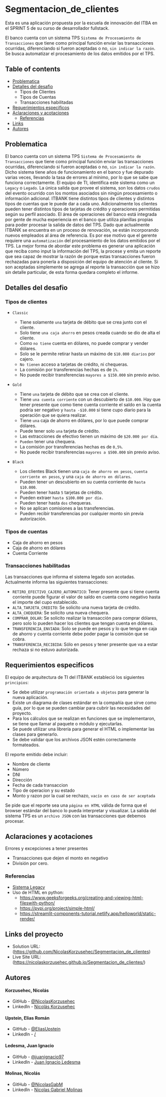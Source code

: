 # Segmentacion_de_clientes
Esta es una aplicación propuesta por la escuela de innovación del ITBA en el SPRINT 5 de su curso de desarrollador fullstack.

El banco cuenta con un sistema TPS `Sistema de Procesamiento de Transacciones` que tiene como principal función enviar las transacciones ocurridas, diferenciando si fueron aceptadas o no, `sin indicar la razón`.
Se busca automatizar el procesamiento de los datos emitidos por el TPS.

## Table of contents
  - [Problematica](#problematica)
  - [Detalles del desafio](#detalles-del-desafio)
    - Tipos de Clientes
    - Tipos de Cuentas
    - Transacciones habilitadas
  - [Requerimientos especificos](#requerimientos-especificos)
  - [Aclaraciones y acotaciones](#aclaraciones-y-acotaciones)
    - [Referencias](#referencias)
  - [Links](#links)
  - [Autores](#autores)

## Problematica
El banco cuenta con un sistema TPS `Sistema de Procesamiento de Transacciones` que tiene como principal función enviar las transacciones ocurridas, diferenciando si fueron aceptadas o no, `sin indicar la razón`. 
Dicho sistema tiene años de funcionamiento en el banco y fue depurado varias veces, llevando la tasa de errores al mínimo, por lo que se sabe que funciona correctamente. El equipo de TI, identifica este sistema como un `Legacy` o `Legado`. La única salida que provee el sistema, son los datos `crudos` del evento ocurrido con los montos asociados sin ningún procesamiento o información adicional.
ITBANK tiene distintos tipos de clientes y distintos tipos de cuentas que le puede dar a cada uno. Adicionalmente los clientes pueden tener distintos tipos de tarjetas de crédito y operaciones permitidas según su perfil asociado.
El área de operaciones del banco está integrada por gente de mucha experiencia en el banco que utiliza planillas propias para poder procesar la salida de datos del TPS. Dado que actualmente ITBANK se encuentra en un proceso de renovación, se están incorporando nuevos empleados al área de referencia. Es por ese motivo que el gerente requiere una `automatización` del procesamiento de los datos emitidos por el TPS. La mejor forma de abordar este problema es generar una aplicación que reciba como input la información del TPS, la procese y emita un reporte que sea capaz de mostrar la razón de porque estas transacciones fueron rechazadas para ponerla a disposición del equipo de atención al cliente. Si son aceptadas simplemente se agrega al reporte la transacción que se hizo sin detalle particular, de esta forma quedara completo el informe.

## Detalles del desafio
### Tipos de clientes
- `Classic`
  - Tiene solamente `una` tarjeta de débito que se crea junto con el cliente.
  - Solo tiene `una caja ahorro` en pesos creada cuando se dio de alta el cliente.
  - Como `no tiene` cuenta en dólares, no puede comprar y vender dólares.
  - Solo se le permite retirar hasta un máximo de `$10.000 diarios` por cajero.
  - `No tienen` acceso a tarjetas de crédito, ni chequeras.
  - La comisión por transferencias hechas es de `1%`.
  - No puede recibir transferencias `mayores a $150.000` sin previo aviso.

- `Gold`
  - Tiene `una` tarjeta de débito que se crea con el cliente.
  - Tiene `una cuenta corriente` con un descubierto de `$10.000`. Hay que tener presente que como tiene cuenta corriente el saldo en la cuenta podría ser negativo y `hasta -$10.000` si tiene cupo diario para la operación que se quiera realizar.
  - Tiene `una` caja de ahorro en dólares, por lo que puede comprar dólares.
  - Puede tener solo `una` tarjeta de crédito.
  - Las extracciones de efectivo tienen un máximo de `$20.000 por día`.
  - `Pueden` tener una chequera.
  - La comisión por transferencias hechas es de `0,5%`.
  - No puede recibir transferencias `mayores a $500.000` sin previo aviso.

- `Black`
  - Los clientes Black tienen una `caja de ahorro en pesos`, `cuenta corriente en pesos`, y una `caja de ahorro en dólares`.
  - Pueden tener un descubierto en su cuenta corriente de `hasta $10.000`.
  - Pueden tener hasta `5` tarjetas de crédito.
  - Pueden extraer `hasta $100.000 por día.`
  - Pueden tener hasta `dos` chequeras.
  - No se aplican comisiones a las transferencias.
  - Pueden recibir transferencias por cualquier monto sin previa autorización.

### Tipos de cuentas
  - Caja de ahorro en pesos
  - Caja de ahorro en dólares
  - Cuenta Corriente

### Transacciones habilitadas
Las transacciones que informa el sistema legado son acotadas. Actualmente informa las siguientes transacciones:
  - `RETIRO_EFECTIVO_CAJERO_AUTOMATICO`: Tener presente que si tiene cuenta corriente puede figurar el valor de saldo en cuenta como negativo hasta el importe del cupo establecido.
  - `ALTA_TARJETA_CREDITO`: Se solicito una nueva tarjeta de crédito.
  - `ALTA_CHEQUERA`: Se solicito una nueva chequera.
  - `COMPRAR_DOLAR`: Se solicito realizar la transacción para comprar dólares, pero solo lo pueden hacer los clientes que tengan cuenta en dólares.
  - `TRANSFERENCIA_ENVIADA`: Solo se puede en pesos y lo que tenga en caja de ahorro y cuenta corriente debe poder pagar la comisión que se cobra.
  - `TRANSFERENCIA_RECIBIDA`: Sólo en pesos y tener presente que va a estar rechaza si no estuvo autorizada.

## Requerimientos especificos
El equipo de arquitectura de TI del ITBANK estableció los siguientes `principios`:
  - Se debe utilizar `programación orientada a objetos` para generar la nueva aplicación.
  - Existe un diagrama de clases estándar en la compañía que sirve como guía, por lo que se pueden cambiar para cubrir las necesidades del proyecto.
  - Para los cálculos que se realizan en funciones que se implementaron, se tiene que llamar al paquete o módulo y ejecutarlas.
  - Se puede utilizar una librería para generar el HTML o implementar las clases para generarlo.
  - Se debe validar que los archivos JSON estén correctamente formateados.

El reporte emitido debe incluir:
  - Nombre de cliente
  - Número
  - DNI
  - Dirección 
  - Fecha de cada transaccion
  - Tipo de operacion y su estado
  - Monto y razon por la cual se rechazo, `vacío en caso de ser aceptada`

Se pide que el reporte sea una `página en HTML` válida de forma que el browser estándar del banco lo pueda interpretar y visualizar.
La salida del sistema TPS es un `archivo JSON` con las transacciones que debemos procesar.
  
## Aclaraciones y acotaciones
Errores y excepciones a tener presentes
- Transacciones que dejen el monto en negativo
- División por cero.

### Referencias
- [Sistema Legacy](https://www.stackscale.com/es/blog/sistemas-legacy/)
- Uso de HTML en python:
  - https://www.geeksforgeeks.org/creating-and-viewing-html-fileswith-python/
  - https://pypi.org/project/simple-html/
  - https://streamlit-components-tutorial.netlify.app/helloworld/static-render/

## Links del proyecto
- Solution URL: (https://github.com/NicolasKorzusehec/Segmentacion_de_clientes)
- Live Site URL: (https://nicolaskorzusehec.github.io/Segmentacion_de_clientes/)

## Autores
#### Korzusehec, Nicolás
- GitHub - [@NicolasKorzusehec](https://github.com/NicolasKorzusehec)
- LinkedIn - [Nicolás Korzusehec](https://www.linkedin.com/in/nicol%C3%A1s-korzusehec/)

#### Upstein, Elias Román
- GitHub - [@EliasUpstein](https://github.com/EliasUpstein)
- LinkedIn - [/]()

#### Ledesma, Juan Ignacio
- GitHub - [@juanignacio97](https://github.com/juanignacio97)
- LinkedIn - [Juan Ignacio Ledesma](https://www.linkedin.com/in/juanignacioledesma/)

#### Molinas, Nicolás 
- GitHub - [@NicolasGabM](https://github.com/NicolasGabM)
- LinkedIn - [Nicolas Gabriel Molinas](https://www.linkedin.com/in/nicolas-gabriel-molinas-20802a216/)
